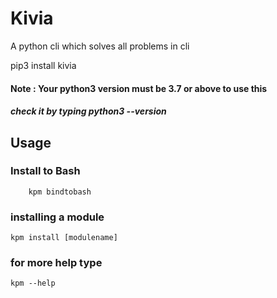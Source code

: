 # Kivia

A python cli which solves all problems in cli

pip3 install kivia

#### Note : Your python3 version must be 3.7 or above to use this 
##### check it by typing python3 --version
## Usage


### Install to Bash
```
    kpm bindtobash    
```

### installing a module

``kpm install [modulename]``

### for more help type
``kpm --help``

